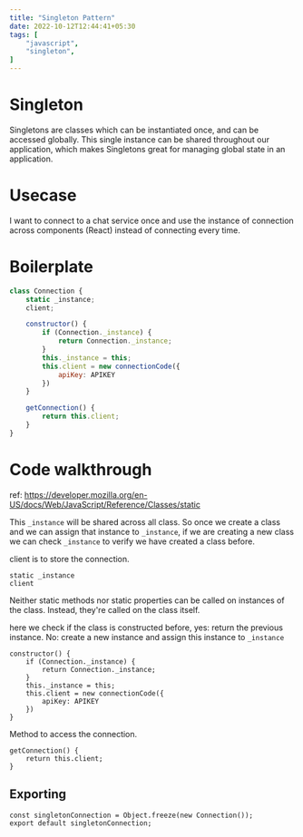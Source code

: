 ```yaml
---
title: "Singleton Pattern"
date: 2022-10-12T12:44:41+05:30
tags: [
    "javascript",
    "singleton",
]
---
```

# Singleton
Singletons are classes which can be instantiated once, and can be accessed globally. This single instance can be shared throughout our application, which makes Singletons great for managing global state in an application.

# Usecase
I want to connect to a chat service once and use the instance of connection across components (React) instead of connecting every time.

# Boilerplate

```js
class Connection {
    static _instance;
    client;

    constructor() {
        if (Connection._instance) {
            return Connection._instance;
        }
        this._instance = this;
        this.client = new connectionCode({
            apiKey: APIKEY
        })
    }

    getConnection() {
        return this.client;
    }
}
```

# Code walkthrough
ref: https://developer.mozilla.org/en-US/docs/Web/JavaScript/Reference/Classes/static

This `_instance` will be shared across all class. So once we create a class and we can assign that instance to `_instance`, if we are creating a new class we can check `_instance` to verify we have created a class before.

client is to store the connection.
```
static _instance
client
```

Neither static methods nor static properties can be called on instances of the class. Instead, they're called on the class itself.

here we check if the class is constructed before, yes: return the previous instance. No: create a new instance and assign this instance to `_instance`
```
constructor() {
    if (Connection._instance) {
        return Connection._instance;
    }
    this._instance = this;
    this.client = new connectionCode({
        apiKey: APIKEY
    })
}
```

Method to access the connection.
```
getConnection() {
    return this.client;
}
```

## Exporting
```
const singletonConnection = Object.freeze(new Connection());
export default singletonConnection;
```

